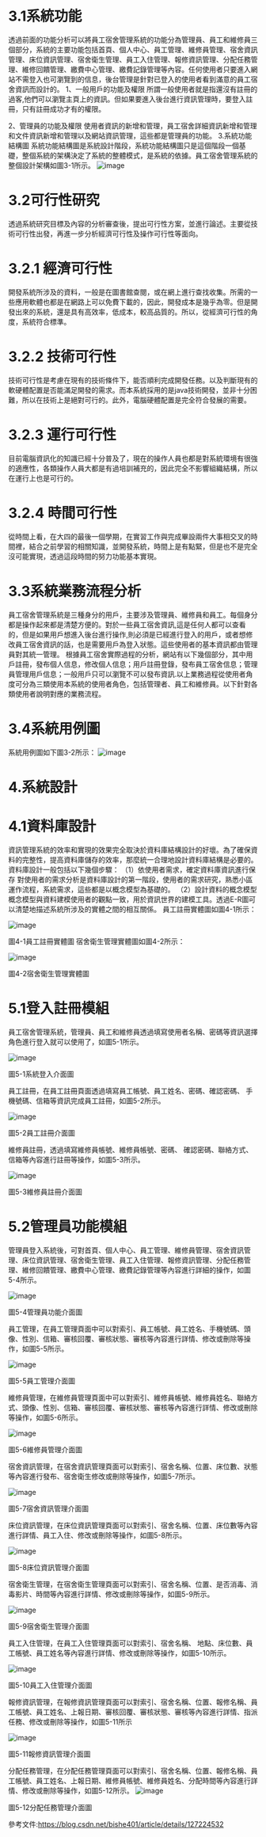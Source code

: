 

# 3.1系統功能
透過前面的功能分析可以將員工宿舍管理系統的功能分為管理員、員工和維修員三個部分，系統的主要功能包括首頁、個人中心、員工管理、維修員管理、宿舍資訊管理、床位資訊管理、宿舍衛生管理、員工入住管理、報修資訊管理、分配任務管理、維修回饋管理、繳費中心管理、繳費記錄管理等內容。任何使用者只要進入網站不需登入也可瀏覽到的信息，後台管理是針對已登入的使用者看到滿意的員工宿舍資訊而設計的。
1、一般用戶的功能及權限
所謂一般使用者就是指還沒有註冊的過客,他們可以瀏覽主頁上的資訊。但如果要進入後台進行資訊管理時，要登入註冊，只有註冊成功才有的權限。

2、管理員的功能及權限
使用者資訊的新增和管理，員工宿舍詳細資訊新增和管理和文件資訊新增和管理以及網站資訊管理，這些都是管理員的功能。
3.系統功能結構圖
系統功能結構圖是系統設計階段，系統功能結構圖只是這個階段一個基礎，整個系統的架構決定了系統的整體模式，是系統的依據。員工宿舍管理系統的整個設計架構如圖3-1所示。
![image](https://github.com/xz55632/market/blob/main/11024142-1.png)
# 3.2可行性研究
透過系統研究目標及內容的分析審查後，提出可行性方案，並進行論述。主要從技術可行性出發，再進一步分析經濟可行性及操作可行性等面向。
# 3.2.1 經濟可行性
開發系統所涉及的資料，一般是在圖書館查閱，或在網上進行查找收集。所需的一些應用軟體也都是在網路上可以免費下載的，因此，開發成本是幾乎為零。但是開發出來的系統，還是具有高效率，低成本，較高品質的。所以，從經濟可行性的角度，系統符合標準。


# 3.2.2 技術可行性
技術可行性是考慮在現有的技術條件下，能否順利完成開發任務。以及判斷現有的軟硬體配置是否能滿足開發的需求。而本系統採用的是java技術開發，並非十分困難，所以在技術上是絕對可行的。此外，電腦硬體配置是完全符合發展的需要。
# 3.2.3 運行可行性
目前電腦資訊化的知識已經十分普及了，現在的操作人員也都是對系統環境有很強的適應性，各類操作人員大都是有過培訓補充的，因此完全不影響組織結構，所以在運行上也是可行的。
# 3.2.4 時間可行性
從時間上看，在大四的最後一個學期，在實習工作與完成畢設兩件大事相交叉的時間裡，結合之前學習的相關知識，並開發系統，時間上是有點緊，但是也不是完全沒可能實現，透過這段時間的努力功能基本實現。
# 3.3系統業務流程分析
員工宿舍管理系統是三種身分的用戶，主要涉及管理員、維修員和員工。每個身分都是操作起來都是清楚方便的。對於一些員工宿舍資訊,這是任何人都可以查看的，但是如果用戶想進入後台進行操作,則必須是已經進行登入的用戶，或者想修改員工宿舍資訊的話，也是需要用戶為登入狀態。這些使用者的基本資訊都由管理員對其統一管理。
根據員工宿舍實際過程的分析，網站有以下幾個部分，其中用戶註冊，發布個人信息，修改個人信息；用戶註冊登錄，發布員工宿舍信息；管理員管理用戶信息；一般用戶只可以瀏覽不可以發布資訊.以上業務過程從使用者角度可分為三類使用本系統的使用者角色，包括管理者、員工和維修員。以下針對各類使用者說明對應的業務流程。

# 3.4系統用例圖
系統用例圖如下圖3-2所示：
![image](https://github.com/xz55632/market/blob/main/11024142-2.png)

# 4.系統設計
# 4.1資料庫設計
資訊管理系統的效率和實現的效果完全取決於資料庫結構設計的好壞。為了確保資料的完整性，提高資料庫儲存的效率，那麼統一合理地設計資料庫結構是必要的。資料庫設計一般包括以下幾個步驟：
（1）依使用者需求，確定資料庫資訊進行保存
對使用者的需求分析是資料庫設計的第一階段，使用者的需求研究，熟悉小區運作流程，系統需求，這些都是以概念模型為基礎的。
（2）設計資料的概念模型
概念模型與資料建模使用者的觀點一致，用於資訊世界的建模工具。透過E-R圖可以清楚地描述系統所涉及的實體之間的相互關係。
員工註冊實體圖如圖4-1所示：

![image](https://github.com/xz55632/market/blob/main/11024142-3.png)

圖4-1員工註冊實體圖
宿舍衛生管理實體圖如圖4-2所示：

![image](https://github.com/xz55632/-SSM/blob/main/%E5%93%A1%E5%B7%A54.png)

圖4-2宿舍衛生管理實體圖

# 5.1登入註冊模組
員工宿舍管理系統，管理員、員工和維修員透過填寫使用者名稱、密碼等資訊選擇角色進行登入就可以使用了，如圖5-1所示。

![image](https://github.com/xz55632/market/blob/main/%E5%AE%BF1.jpg)

圖5-1系統登入介面圖

員工註冊，在員工註冊頁面透過填寫員工帳號、員工姓名、密碼、確認密碼、 手機號碼、信箱等資訊完成員工註冊，如圖5-2所示。

![image](https://github.com/xz55632/market/blob/main/%E5%AE%BF2.jpg)

圖5-2員工註冊介面圖

維修員註冊，透過填寫維修員帳號、維修員帳號、密碼、 確認密碼、聯絡方式、信箱等內容進行註冊等操作，如圖5-3所示。

![image](https://github.com/xz55632/market/blob/main/%E5%AE%BF3.jpg)

圖5-3維修員註冊介面圖

# 5.2管理員功能模組
管理員登入系統後，可對首頁、個人中心、員工管理、維修員管理、宿舍資訊管理、床位資訊管理、宿舍衛生管理、員工入住管理、報修資訊管理、分配任務管理、維修回饋管理、繳費中心管理、繳費記錄管理等內容進行詳細的操作，如圖5-4所示。

![image](https://github.com/xz55632/market/blob/main/%E5%AE%BF4.jpg)

圖5-4管理員功能介面圖

員工管理，在員工管理頁面中可以對索引、員工帳號、員工姓名、手機號碼、頭像、性別、信箱、審核回覆、審核狀態、審核等內容進行詳情、修改或刪除等操作，如圖5-5所示。

![image](https://github.com/xz55632/market/blob/main/%E5%AE%BF5.jpg)

圖5-5員工管理介面圖

維修員管理，在維修員管理頁面中可以對索引、維修員帳號、維修員姓名、聯絡方式、頭像、性別、信箱、審核回覆、審核狀態、審核等內容進行詳情、修改或刪除等操作，如圖5-6所示。

![image](https://github.com/xz55632/market/blob/main/%E5%AE%BF6.jpg)

圖5-6維修員管理介面圖



宿舍資訊管理，在宿舍資訊管理頁面可以對索引、宿舍名稱、位置、床位數、狀態等內容進行發布、宿舍衛生修改或刪除等操作，如圖5-7所示。

![image](https://github.com/xz55632/market/blob/main/%E5%AE%BF7.jpg)

圖5-7宿舍資訊管理介面圖

床位資訊管理，在床位資訊管理頁面可以對索引、宿舍名稱、位置、床位數等內容進行詳情、員工入住、修改或刪除等操作，如圖5-8所示。

![image](https://github.com/xz55632/market/blob/main/%E5%AE%BF8.jpg)

圖5-8床位資訊管理介面圖

宿舍衛生管理，在宿舍衛生管理頁面可以對索引、宿舍名稱、位置、是否消毒、消毒影片、時間等內容進行詳情、修改或刪除等操作，如圖5-9所示。

![image](https://github.com/xz55632/market/blob/main/%E5%AE%BF9.jpg)

圖5-9宿舍衛生管理介面圖

員工入住管理，在員工入住管理頁面可以對索引、宿舍名稱、 地點、床位數、員工帳號、員工姓名等內容進行詳情、修改或刪除等操作，如圖5-10所示。

![image](https://github.com/xz55632/market/blob/main/%E5%AE%BF10.jpg)

圖5-10員工入住管理介面圖

報修資訊管理，在報修資訊管理頁面可以對索引、宿舍名稱、位置、報修名稱、員工帳號、員工姓名、上報日期、審核回覆、審核狀態、審核等內容進行詳情、指派任務、修改或刪除等操作，如圖5-11所示

![image](https://github.com/xz55632/market/blob/main/%E5%AE%BF11.jpg)

圖5-11報修資訊管理介面圖

分配任務管理，在分配任務管理頁面可以對索引、宿舍名稱、位置、報修名稱、員工帳號、員工姓名、上報日期、維修員帳號、維修員姓名、分配時間等內容進行詳情、修改或刪除等操作，如圖5-12所示。
![image](https://github.com/xz55632/market/blob/main/%E5%AE%BF12.jpg)

圖5-12分配任務管理介面圖




參考文件:https://blog.csdn.net/bishe401/article/details/127224532
